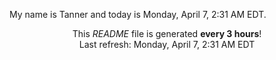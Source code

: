 My name is Tanner and today is Monday, April 7, 2:31 AM EDT.

<p align="center">This <i>README</i> file is generated <b>every 3 hours</b>!</br>Last refresh: Monday, April 7, 2:31 AM EDT<br /></p>
